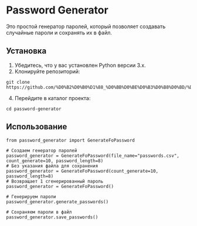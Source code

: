 # Password Generator

Это простой генератор паролей, который позволяет создавать случайные пароли и сохранять их в файл.

## Установка

1. Убедитесь, что у вас установлен Python версии 3.x.
2. Клонируйте репозиторий:
```
git clone https://github.com/%D0%B2%D0%B0%D1%88_%D0%BB%D0%BE%D0%B3%D0%B8%D0%BD/%D0%B2%D0%B0%D1%88_%D1%80%D0%B5%D0%BF%D0%BE%D0%B7%D0%B8%D1%82%D0%BE%D1%80%D0%B8%D0%B9.git
```

4. Перейдите в каталог проекта:

```
cd password-generator
```


## Использование
```
from password_generator import GenerateFoPassword

# Создаем генератор паролей
password_generator = GenerateFoPassword(file_name="passwords.csv", count_generate=10, password_length=8)
# Без указания файла для сохранения
password_generator = GenerateFoPassword(count_generate=10, password_length=8)
# Возвращает 1 сгенерированный пароль
password_generator = GenerateFoPassword()

# Генерируем пароли
password_generator.generate_passwords()

# Сохраняем пароли в файл
password_generator.save_passwords()
```
